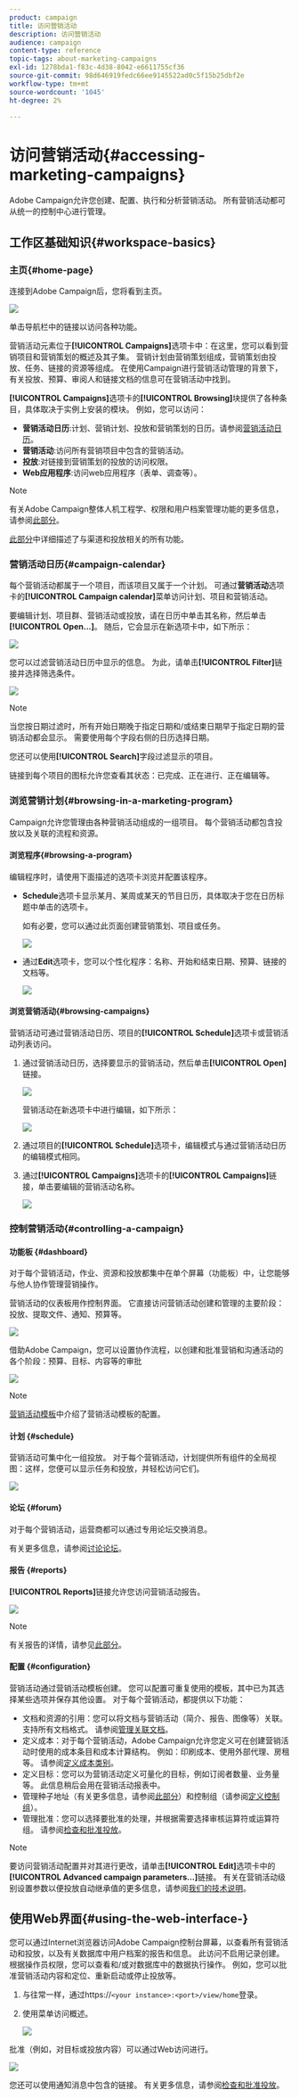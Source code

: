 ```yaml
---
product: campaign
title: 访问营销活动
description: 访问营销活动
audience: campaign
content-type: reference
topic-tags: about-marketing-campaigns
exl-id: 1278bda1-f83c-4d38-8042-e6611755cf36
source-git-commit: 98d646919fedc66ee9145522ad0c5f15b25dbf2e
workflow-type: tm+mt
source-wordcount: '1045'
ht-degree: 2%

---
```


# 访问营销活动{#accessing-marketing-campaigns}

Adobe Campaign允许您创建、配置、执行和分析营销活动。 所有营销活动都可从统一的控制中心进行管理。

## 工作区基础知识{#workspace-basics}

### 主页{#home-page}

连接到Adobe Campaign后，您将看到主页。

![](assets/campaign_global_view.png)

单击导航栏中的链接以访问各种功能。

营销活动元素位于&#x200B;**[!UICONTROL Campaigns]**&#x200B;选项卡中：在这里，您可以看到营销项目和营销策划的概述及其子集。 营销计划由营销策划组成，营销策划由投放、任务、链接的资源等组成。 在使用Campaign进行营销活动管理的背景下，有关投放、预算、审阅人和链接文档的信息可在营销活动中找到。

**[!UICONTROL Campaigns]**&#x200B;选项卡的&#x200B;**[!UICONTROL Browsing]**&#x200B;块提供了各种条目，具体取决于实例上安装的模块。 例如，您可以访问：

* **营销活动日历**:计划、营销计划、投放和营销策划的日历。请参阅[营销活动日历](#campaign-calendar)。
* **营销活动**:访问所有营销项目中包含的营销活动。
* **投放**:对链接到营销策划的投放的访问权限。
* **Web应用程序**:访问web应用程序（表单、调查等）。

>[!NOTE]
>
>有关Adobe Campaign整体人机工程学、权限和用户档案管理功能的更多信息，请参阅[此部分](../../platform/using/adobe-campaign-workspace.md)。
>
>[此部分](../../delivery/using/steps-about-delivery-creation-steps.md)中详细描述了与渠道和投放相关的所有功能。

### 营销活动日历{#campaign-calendar}

每个营销活动都属于一个项目，而该项目又属于一个计划。 可通过&#x200B;**营销活动**&#x200B;选项卡的&#x200B;**[!UICONTROL Campaign calendar]**&#x200B;菜单访问计划、项目和营销活动。

要编辑计划、项目群、营销活动或投放，请在日历中单击其名称，然后单击&#x200B;**[!UICONTROL Open...]**。 随后，它会显示在新选项卡中，如下所示：

![](assets/d_ncs_user_interface_hierar.png)

您可以过滤营销活动日历中显示的信息。 为此，请单击&#x200B;**[!UICONTROL Filter]**&#x200B;链接并选择筛选条件。

![](assets/campaign_planning_filter.png)

>[!NOTE]
>
>当您按日期过滤时，所有开始日期晚于指定日期和/或结束日期早于指定日期的营销活动都会显示。 需要使用每个字段右侧的日历选择日期。

您还可以使用&#x200B;**[!UICONTROL Search]**&#x200B;字段过滤显示的项目。

链接到每个项目的图标允许您查看其状态：已完成、正在进行、正在编辑等。

### 浏览营销计划{#browsing-in-a-marketing-program}

Campaign允许您管理由各种营销活动组成的一组项目。 每个营销活动都包含投放以及关联的流程和资源。

#### 浏览程序{#browsing-a-program}

编辑程序时，请使用下面描述的选项卡浏览并配置该程序。

* **Schedule**&#x200B;选项卡显示某月、某周或某天的节目日历，具体取决于您在日历标题中单击的选项卡。

   如有必要，您可以通过此页面创建营销策划、项目或任务。

   ![](assets/s_ncs_user_interface_campaign02.png)

* 通过&#x200B;**Edit**&#x200B;选项卡，您可以个性化程序：名称、开始和结束日期、预算、链接的文档等。

   ![](assets/s_ncs_user_interface_campaign05.png)

#### 浏览营销活动{#browsing-campaigns}

营销活动可通过营销活动日历、项目的&#x200B;**[!UICONTROL Schedule]**&#x200B;选项卡或营销活动列表访问。

1. 通过营销活动日历，选择要显示的营销活动，然后单击&#x200B;**[!UICONTROL Open]**&#x200B;链接。

   ![](assets/campaign_planning_edit_op.png)

   营销活动在新选项卡中进行编辑，如下所示：

   ![](assets/campaign_op_edit.png)

1. 通过项目的&#x200B;**[!UICONTROL Schedule]**&#x200B;选项卡，编辑模式与通过营销活动日历的编辑模式相同。
1. 通过&#x200B;**[!UICONTROL Campaigns]**&#x200B;选项卡的&#x200B;**[!UICONTROL Campaigns]**&#x200B;链接，单击要编辑的营销活动名称。

   ![](assets/campaign_edit_from_list.png)

### 控制营销活动{#controlling-a-campaign}

#### 功能板 {#dashboard}

对于每个营销活动，作业、资源和投放都集中在单个屏幕（功能板）中，让您能够与他人协作管理营销操作。

营销活动的仪表板用作控制界面。 它直接访问营销活动创建和管理的主要阶段：投放、提取文件、通知、预算等。

![](assets/s_ncs_user_op_board_start_del.png)

借助Adobe Campaign，您可以设置协作流程，以创建和批准营销和沟通活动的各个阶段：预算、目标、内容等的审批

![](assets/s_ncs_user_op_board_validate.png)

>[!NOTE]
>
>[营销活动模板](../../campaign/using/marketing-campaign-templates.md#campaign-templates)中介绍了营销活动模板的配置。

#### 计划 {#schedule}

营销活动可集中化一组投放。 对于每个营销活动，计划提供所有组件的全局视图：这样，您便可以显示任务和投放，并轻松访问它们。

![](assets/campaign_planning_tab.png)

#### 论坛 {#forum}

对于每个营销活动，运营商都可以通过专用论坛交换消息。

有关更多信息，请参阅[讨论论坛](../../campaign/using/discussion-forums.md)。

#### 报告 {#reports}

**[!UICONTROL Reports]**&#x200B;链接允许您访问营销活动报告。

![](assets/campaign_reporting_tab.png)

>[!NOTE]
>
>有关报告的详情，请参见[此部分](../../reporting/using/about-adobe-campaign-reporting-tools.md)。

#### 配置 {#configuration}

营销活动通过营销活动模板创建。 您可以配置可重复使用的模板，其中已为其选择某些选项并保存其他设置。 对于每个营销活动，都提供以下功能：

* 文档和资源的引用：您可以将文档与营销活动（简介、报告、图像等）关联。 支持所有文档格式。 请参阅[管理关联文档](../../campaign/using/marketing-campaign-deliveries.md#managing-associated-documents)。
* 定义成本：对于每个营销活动，Adobe Campaign允许您定义可在创建营销活动时使用的成本条目和成本计算结构。 例如：印刷成本、使用外部代理、房租等。 请参阅[定义成本类别](../../campaign/using/providers--stocks-and-budgets.md#defining-cost-categories)。
* 定义目标：您可以为营销活动定义可量化的目标，例如订阅者数量、业务量等。 此信息稍后会用在营销活动报表中。
* 管理种子地址（有关更多信息，请参阅[此部分](../../delivery/using/about-seed-addresses.md)）和控制组（请参阅[定义控制组](../../campaign/using/marketing-campaign-deliveries.md#defining-a-control-group)）。
* 管理批准：您可以选择要批准的处理，并根据需要选择审核运算符或运算符组。 请参阅[检查和批准投放](../../campaign/using/marketing-campaign-approval.md#checking-and-approving-deliveries)。

>[!NOTE]
>
>要访问营销活动配置并对其进行更改，请单击&#x200B;**[!UICONTROL Edit]**&#x200B;选项卡中的&#x200B;**[!UICONTROL Advanced campaign parameters...]**&#x200B;链接。 有关在营销活动级别设置参数以便投放自动继承值的更多信息，请参阅[我们的技术说明](https://helpx.adobe.com/campaign/kb/simplifying-campaign-management-acc.html#Setparametersatthecampaignlevelsodeliveriesinheritvaluesautomatically)。

## 使用Web界面{#using-the-web-interface-}

您可以通过Internet浏览器访问Adobe Campaign控制台屏幕，以查看所有营销活动和投放，以及有关数据库中用户档案的报告和信息。 此访问不启用记录创建。 根据操作员权限，您可以查看和/或对数据库中的数据执行操作。 例如，您可以批准营销活动内容和定位、重新启动或停止投放等。

1. 与往常一样，通过https://`<your instance>:<port>/view/home`登录。
1. 使用菜单访问概述。

   ![](assets/s_ncs_user_interface_web_campaign_01.png)

批准（例如，对目标或投放内容）可以通过Web访问进行。

![](assets/campaign_web_interface_validation.png)

您还可以使用通知消息中包含的链接。 有关更多信息，请参阅[检查和批准投放](../../campaign/using/marketing-campaign-approval.md#checking-and-approving-deliveries)。
